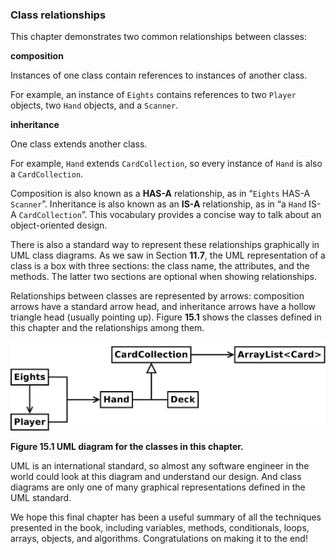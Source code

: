 ###  Class relationships



This chapter demonstrates two common relationships between classes:



**composition**

Instances of one class contain references to instances of another class.

For example, an instance of `Eights` contains references to two `Player` objects, two `Hand` objects, and a `Scanner`.



**inheritance**

One class extends another class.

For example, `Hand` extends `CardCollection`, so every instance of `Hand` is also a `CardCollection`.




Composition is also known as a **HAS-A** relationship, as in “`Eights` HAS-A `Scanner`”.
Inheritance is also known as an **IS-A** relationship, as in “a `Hand` IS-A `CardCollection`”.
This vocabulary provides a concise way to talk about an object-oriented design.



There is also a standard way to represent these relationships graphically in UML class diagrams.
As we saw in Section **11.7**, the UML representation of a class is a box with three sections: the class name, the attributes, and the methods.
The latter two sections are optional when showing relationships.


Relationships between classes are represented by arrows: composition arrows have a standard arrow head, and inheritance arrows have a hollow triangle head (usually pointing up).
Figure **15.1** shows the classes defined in this chapter and the relationships among them.


![Figure 15.1 UML diagram for the classes in this chapter.](figs/uml1.jpg)

**Figure 15.1 UML diagram for the classes in this chapter.**

UML is an international standard, so almost any software engineer in the world could look at this diagram and understand our design.
And class diagrams are only one of many graphical representations defined in the UML standard.

We hope this final chapter has been a useful summary of all the techniques presented in the book, including variables, methods, conditionals, loops, arrays, objects, and algorithms.
Congratulations on making it to the end!